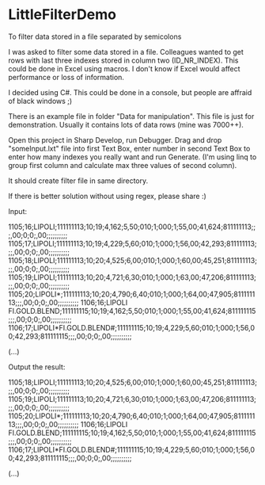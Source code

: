 # LittleFilterDemo
To filter data stored in a file separated by semicolons 

I was asked to filter some data stored in a file.
Colleagues wanted to get rows with last three indexes stored in column two (ID_NR_INDEX).
This could be done in Excel using macros. I don't know if Excel would affect performance or loss of information.

I decided using C#.
This could be done in a console, but people are affraid of black windows ;)

There is an example file in folder "Data for manipulation".
This file is just for demonstration. Usually it contains lots of data rows (mine was 7000++).

Open this project in Sharp Develop, run Debugger. 
Drag and drop "someInput.lxt" file into first Text Box,
enter number in second Text Box to enter how many indexes you really want and run Generate.
(I'm using linq to group first column and calculate max three values of second column).

It should create filter file in same directory.

If there is better solution without using regex, please share :)

Input:

1105;16;LIPOLI;111111113;10;19;4,162;5,50;010;1;000;1;55,00;41,624;811111113;;;,00;0;0;,00;;;;;;;;;;
1105;17;LIPOLI;111111113;10;19;4,229;5,60;010;1;000;1;56,00;42,293;811111113;;;,00;0;0;,00;;;;;;;;;;
1105;18;LIPOLI;111111113;10;20;4,525;6,00;010;1;000;1;60,00;45,251;811111113;;;,00;0;0;,00;;;;;;;;;;
1105;19;LIPOLI;111111113;10;20;4,721;6,30;010;1;000;1;63,00;47,206;811111113;;;,00;0;0;,00;;;;;;;;;;
1105;20;LIPOLI*;111111113;10;20;4,790;6,40;010;1;000;1;64,00;47,905;811111113;;;,00;0;0;,00;;;;;;;;;;
1106;16;LIPOLI FI.GOLD.BLEND;111111115;10;19;4,162;5,50;010;1;000;1;55,00;41,624;811111115;;;,00;0;0;,00;;;;;;;;;;
1106;17;LIPOLI*FI.GOLD.BLEND#;111111115;10;19;4,229;5,60;010;1;000;1;56,00;42,293;811111115;;;,00;0;0;,00;;;;;;;;;;

(...)

Output the result:

1105;18;LIPOLI;111111113;10;20;4,525;6,00;010;1;000;1;60,00;45,251;811111113;;;,00;0;0;,00;;;;;;;;;;
1105;19;LIPOLI;111111113;10;20;4,721;6,30;010;1;000;1;63,00;47,206;811111113;;;,00;0;0;,00;;;;;;;;;;
1105;20;LIPOLI*;111111113;10;20;4,790;6,40;010;1;000;1;64,00;47,905;811111113;;;,00;0;0;,00;;;;;;;;;;
1106;16;LIPOLI FI.GOLD.BLEND;111111115;10;19;4,162;5,50;010;1;000;1;55,00;41,624;811111115;;;,00;0;0;,00;;;;;;;;;;
1106;17;LIPOLI*FI.GOLD.BLEND#;111111115;10;19;4,229;5,60;010;1;000;1;56,00;42,293;811111115;;;,00;0;0;,00;;;;;;;;;;

(...)
